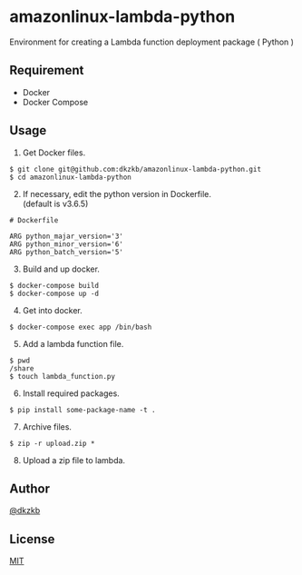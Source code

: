 # amazonlinux-lambda-python
Environment for creating a Lambda function deployment package ( Python )


## Requirement
- Docker
- Docker Compose

## Usage
1. Get Docker files.  
```
$ git clone git@github.com:dkzkb/amazonlinux-lambda-python.git  
$ cd amazonlinux-lambda-python 
```

2. If necessary, edit the python version in Dockerfile.  
(default is v3.6.5)  
```
# Dockerfile  

ARG python_majar_version='3'
ARG python_minor_version='6'
ARG python_batch_version='5'
```

3. Build and up docker.  
``` 
$ docker-compose build  
$ docker-compose up -d  
```

4. Get into docker.  
```
$ docker-compose exec app /bin/bash  
```

5. Add a lambda function file.
```
$ pwd  
/share  
$ touch lambda_function.py  
```

6. Install required packages.  
```
$ pip install some-package-name -t .  
```

7. Archive files.  
```
$ zip -r upload.zip *  
```

8. Upload a zip file to lambda.  

## Author

[@dkzkb](https://twitter.com/dkzkb)  

## License

[MIT](http://dkzkb.mit-license.org)  
